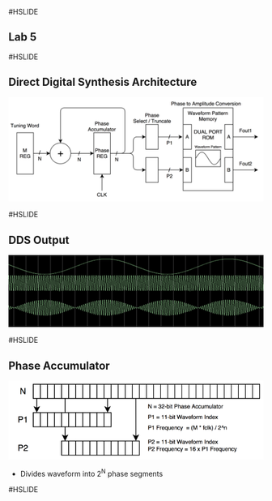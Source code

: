 #HSLIDE

## Lab 5

#HSLIDE

## Direct Digital Synthesis Architecture
![DDS Block Diagram](https://raw.githubusercontent.com/CWRU-EECS301/Documentation/master/Lectures/Lecture07/DDS_Block_Diagram.png)

#HSLIDE

## DDS Output

![DDS Waveform](https://raw.githubusercontent.com/CWRU-EECS301/Documentation/master/Lectures/Lecture07/DDS_Waveform.png)

#HSLIDE

## Phase Accumulator

![Phase Accumulator](https://raw.githubusercontent.com/CWRU-EECS301/Documentation/master/Lectures/Lecture07/Phase_Accumulator.png)

* Divides waveform into 2<sup>N</sup> phase segments

#HSLIDE

